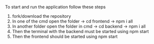 To start and run the application follow these steps

1. fork/download the repository
2. In one of the cmd open the folder -> cd frontend -> npm i all
3. In another folder open the folder in cmd -> cd backend -> npm i all
4. Then the terminal with the backend must be started using npm start
5. Then the frontend should be started using npm start
